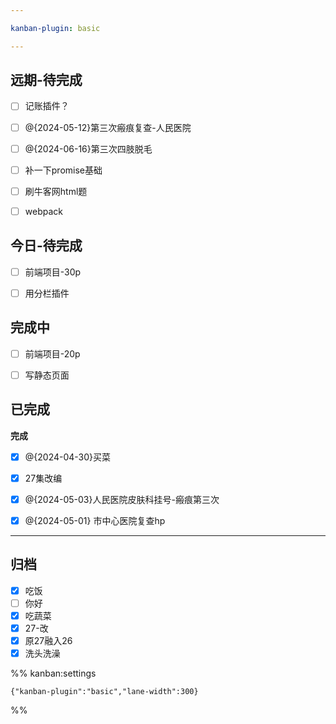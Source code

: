 ```yaml
---

kanban-plugin: basic

---
```


## 远期-待完成

- [ ] 记账插件？
- [ ] @{2024-05-12}第三次瘢痕复查-人民医院
- [ ] @{2024-06-16}第三次四肢脱毛
- [ ] 补一下promise基础
- [ ] 刷牛客网html题
- [ ] webpack


## 今日-待完成

- [ ] 前端项目-30p
- [ ] 用分栏插件


## 完成中

- [ ] 前端项目-20p
- [ ] 写静态页面


## 已完成

**完成**
- [x] @{2024-04-30}买菜
- [x] 27集改编
- [x] @{2024-05-03}人民医院皮肤科挂号-瘢痕第三次
- [x] @{2024-05-01} 市中心医院复查hp


***

## 归档

- [x] 吃饭
- [ ] 你好
- [x] 吃蔬菜
- [x] 27-改
- [x] 原27融入26
- [x] 洗头洗澡

%% kanban:settings
```
{"kanban-plugin":"basic","lane-width":300}
```
%%